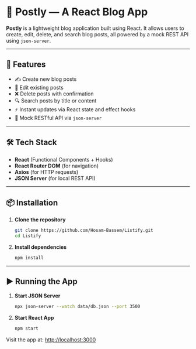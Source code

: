 # 📝 Postly — A React Blog App

**Postly** is a lightweight blog application built using React. It allows users to create, edit, delete, and search blog posts, all powered by a mock REST API using `json-server`.

---

## 🚀 Features

- ✍️ Create new blog posts  
- 📝 Edit existing posts  
- ❌ Delete posts with confirmation  
- 🔍 Search posts by title or content  
- ⚡ Instant updates via React state and effect hooks  
- 📡 Mock RESTful API via `json-server`

---

## 🛠️ Tech Stack

- **React** (Functional Components + Hooks)  
- **React Router DOM** (for navigation)  
- **Axios** (for HTTP requests)  
- **JSON Server** (for local REST API)  

---

## 📦 Installation

1. **Clone the repository**
   ```bash
   git clone https://github.com/Hosam-Bassem/Listify.git
   cd Listify
   ```

2. **Install dependencies**
   ```bash
   npm install
   ```

---

## ▶️ Running the App

1. **Start JSON Server**
   ```bash
   npx json-server --watch data/db.json --port 3500
   ```

2. **Start React App**
   ```bash
   npm start
   ```

Visit the app at: [http://localhost:3000](http://localhost:3000)

